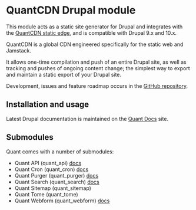 # QuantCDN Drupal module

This module acts as a static site generator for Drupal and integrates with the [QuantCDN static edge](https://www.quantcdn.io), and is compatible with Drupal 9.x and 10.x.

QuantCDN is a global CDN engineered specifically for the static web and Jamstack.

It allows one-time compilation and push of an entire Drupal site, as well as tracking and pushes of ongoing content change; the simplest way to export and maintain a static export of your Drupal site.

Development, issues and feature roadmap occurs in the [GitHub repository](https://github.com/quantcdn/drupal).

## Installation and usage

Latest Drupal documentation is maintained on the [Quant Docs](https://docs.quantcdn.io/docs/integrations/drupal) site.

## Submodules

Quant comes with a number of submodules:

- Quant API (quant_api) [docs](https://docs.quantcdn.io/docs/integrations/drupal)
- Quant Cron (quant_cron) [docs](https://docs.quantcdn.io/docs/integrations/drupal/drupal-cron)
- Quant Purger (quant_purger) [docs](https://docs.quantcdn.io/docs/integrations/drupal/purger)
- Quant Search (quant_search) [docs](https://docs.quantcdn.io/docs/integrations/drupal/drupal-search)
- Quant Sitemap (quant_sitemap)
- Quant Tome (quant_tome)
- Quant Webform (quant_webform) [docs](https://docs.quantcdn.io/docs/dashboard/forms)
